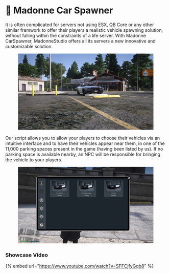 # 🚙 Madonne Car Spawner

It is often complicated for servers not using ESX, QB Core or any other similar framwork to offer their players a realistic vehicle spawning solution, without falling within the constraints of a life server. With Madonne CarSpawner, MadonneStudio offers all its servers a new innovative and customizable solution.

<figure><img src="../../.gitbook/assets/vlcsnap-2023-09-04-10h32m51s297.png" alt=""><figcaption></figcaption></figure>

Our script allows you to allow your players to choose their vehicles via an intuitive interface and to have their vehicles appear near them, in one of the 11,000 parking spaces present in the game (having been listed by us). If no parking space is available nearby, an NPC will be responsible for bringing the vehicle to your players.

<figure><img src="../../.gitbook/assets/vlcsnap-2023-09-04-10h36m51s851.png" alt=""><figcaption></figcaption></figure>

### Showcase Video

{% embed url="https://www.youtube.com/watch?v=SFFCjfyGqb8" %}
